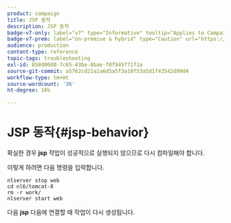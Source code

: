 ```yaml
---
product: campaign
title: JSP 동작
description: JSP 동작
badge-v7-only: label="v7" type="Informative" tooltip="Applies to Campaign Classic v7 only"
badge-v7-prem: label="on-premise & hybrid" type="Caution" url="https://experienceleague.adobe.com/docs/campaign-classic/using/installing-campaign-classic/architecture-and-hosting-models/hosting-models-lp/hosting-models.html?lang=en" tooltip="Applies to on-premise and hybrid deployments only"
audience: production
content-type: reference
topic-tags: troubleshooting
exl-id: 858d00d0-7c65-43be-8bae-f0f945f71f1a
source-git-commit: a5762cd21a1a6d5a5f3a10f53a5d1f43542d99d4
workflow-type: tm+mt
source-wordcount: '36'
ht-degree: 16%

---
```


# JSP 동작{#jsp-behavior}



확실한 경우 **jsp** 작업이 성공적으로 실행되지 않으므로 다시 컴파일해야 합니다.

이렇게 하려면 다음 명령을 입력합니다.

```
nlserver stop web
cd nl6/tomcat-8
rm -r work/
nlserver start web
```

다음 **jsp** 다음에 연결할 때 작업이 다시 생성됩니다.
